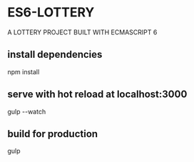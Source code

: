 # ES6-LOTTERY

A LOTTERY PROJECT BUILT WITH ECMASCRIPT 6

## install dependencies
npm install

## serve with hot reload at localhost:3000
gulp --watch

## build for production
gulp